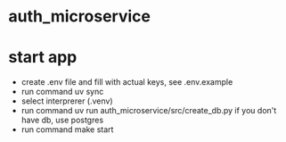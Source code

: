 # auth_microservice

# start app
- create .env file and fill with actual keys, see .env.example
- run command uv sync
- select interprerer (.venv)
- run command uv run auth_microservice/src/create_db.py if you don't have db, use postgres
- run command make start